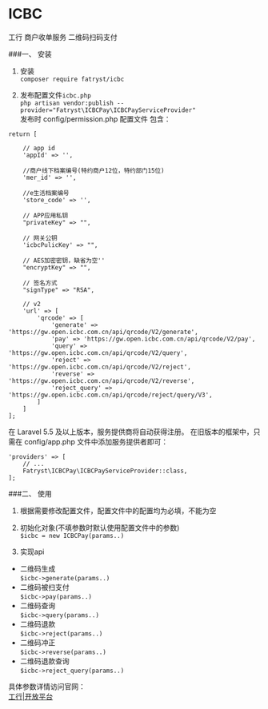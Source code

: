 # ICBC
工行 商户收单服务 二维码扫码支付

###一、 安装  
1. 安装  
```composer require fatryst/icbc```

2. 发布配置文件`icbc.php`  
```php artisan vendor:publish --provider="Fatryst\ICBCPay\ICBCPayServiceProvider"```  
发布时 config/permission.php 配置文件 包含：
```angular2
return [
    
    // app id
    'appId' => '',

    //商户线下档案编号(特约商户12位，特约部门15位)
    'mer_id' => '',

    //e生活档案编号
    'store_code' => '',

    // APP应用私钥
    "privateKey" => "",

    // 网关公钥
    'icbcPulicKey' => "",

    // AES加密密钥，缺省为空''
    "encryptKey" => "",

    // 签名方式
    "signType" => "RSA",

    // v2
    'url' => [
        'qrcode' => [
            'generate' => 'https://gw.open.icbc.com.cn/api/qrcode/V2/generate',
            'pay' => 'https://gw.open.icbc.com.cn/api/qrcode/V2/pay',
            'query' => 'https://gw.open.icbc.com.cn/api/qrcode/V2/query',
            'reject' => 'https://gw.open.icbc.com.cn/api/qrcode/V2/reject',
            'reverse' => 'https://gw.open.icbc.com.cn/api/qrcode/V2/reverse',
            'reject_query' => 'https://gw.open.icbc.com.cn/api/qrcode/reject/query/V3',
        ]
    ]
];
```
在 Laravel 5.5 及以上版本，服务提供商将自动获得注册。 在旧版本的框架中，只需在 config/app.php 文件中添加服务提供者即可：
```angular2
'providers' => [
    // ...
    Fatryst\ICBCPay\ICBCPayServiceProvider::class,
];
```

###二、 使用
1. 根据需要修改配置文件，配置文件中的配置均为必填，不能为空
2. 初始化对象(不填参数时默认使用配置文件中的参数)  
`$icbc = new ICBCPay(params..)`   

3. 实现api
 - 二维码生成  
 `$icbc->generate(params..)`
 - 二维码被扫支付  
 `$icbc->pay(params..)`
 - 二维码查询  
 `$icbc->query(params..)`
 - 二维码退款  
 `$icbc->reject(params..)`
 - 二维码冲正  
 `$icbc->reverse(params..)`
 - 二维码退款查询  
 `$icbc->reject_query(params..)`
 
具体参数详情访问官网：  
[工行|开放平台](https://open.icbc.com.cn/icbc/apip/api_list.html?productId=P0039 "工行|开放平台")
 

